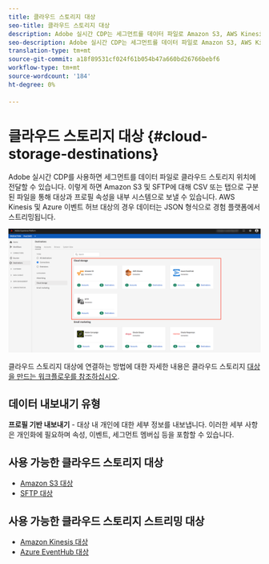 ```yaml
---
title: 클라우드 스토리지 대상
seo-title: 클라우드 스토리지 대상
description: Adobe 실시간 CDP는 세그먼트를 데이터 파일로 Amazon S3, AWS Kinesis, Azure 이벤트 허브 또는 SFTP 클라우드 스토리지 위치에 전달할 수 있습니다.
seo-description: Adobe 실시간 CDP는 세그먼트를 데이터 파일로 Amazon S3, AWS Kinesis, Azure 이벤트 허브 또는 SFTP 클라우드 스토리지 위치에 전달할 수 있습니다.
translation-type: tm+mt
source-git-commit: a18f89531cf024f61b054b47a660bd26766bebf6
workflow-type: tm+mt
source-wordcount: '184'
ht-degree: 0%

---
```



# 클라우드 스토리지 대상 {#cloud-storage-destinations}

Adobe 실시간 CDP를 사용하면 세그먼트를 데이터 파일로 클라우드 스토리지 위치에 전달할 수 있습니다. 이렇게 하면 Amazon S3 및 SFTP에 대해 CSV 또는 탭으로 구분된 파일을 통해 대상과 프로필 속성을 내부 시스템으로 보낼 수 있습니다. AWS Kinesis 및 Azure 이벤트 허브 대상의 경우 데이터는 JSON 형식으로 경험 플랫폼에서 스트리밍됩니다.

![Adobe Cloud 스토리지 대상](/help/rtcdp/destinations/assets/cloud-storage-destinations.png)

클라우드 스토리지 대상에 연결하는 방법에 대한 자세한 내용은 클라우드 스토리지 [대상을 만드는 워크플로우를 참조하십시오](/help/rtcdp/destinations/cloud-storage-destinations-workflow.md).

## 데이터 내보내기 유형

**프로필 기반 내보내기** - 대상 내 개인에 대한 세부 정보를 내보냅니다. 이러한 세부 사항은 개인화에 필요하며 속성, 이벤트, 세그먼트 멤버십 등을 포함할 수 있습니다.

## 사용 가능한 클라우드 스토리지 대상

* [Amazon S3 대상](/help/rtcdp/destinations/amazon-s3-destination.md)
* [SFTP 대상](/help/rtcdp/destinations/sftp-destination.md)

## 사용 가능한 클라우드 스토리지 스트리밍 대상

* [Amazon Kinesis 대상](/help/rtcdp/destinations/amazon-kinesis-destination.md)
* [Azure EventHub 대상](/help/rtcdp/destinations/azure-event-hubs-destination.md)